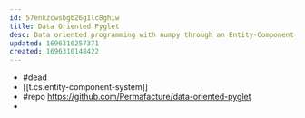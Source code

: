 ```yaml
---
id: 57enkzcwsbgb26g1lc8ghiw
title: Data Oriented Pyglet
desc: Data oriented programming with numpy through an Entity-Component-System model.
updated: 1696310257371
created: 1696310148422
---
```


- #dead
- [[t.cs.entity-component-system]]
- #repo https://github.com/Permafacture/data-oriented-pyglet
- 